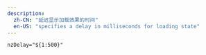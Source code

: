 ```yaml
---
description:
  zh-CN: "延迟显示加载效果的时间"
  en-US: "specifies a delay in milliseconds for loading state"
---
```


```html
nzDelay="${1:500}"
```
